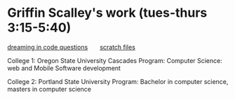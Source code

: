 <html>
<title>Griffin Scalley</title>
<body>

<h1>Griffin Scalley's work (tues-thurs 3:15-5:40)</h1>

<a href="https://gscalley.github.io/GscalleyDreamingQ-A.github.io/">dreaming in code questions</a> 
&nbsp;
&nbsp;
&nbsp;
<a href="GscalleyScratchfiles.github.io">scratch files</a>

<p>College 1: Oregon State University Cascades
Program: Computer Science: web and Mobile Software development<p>

<p>College 2: Portland State University
Program: Bachelor in computer science, masters in computer science<p>
